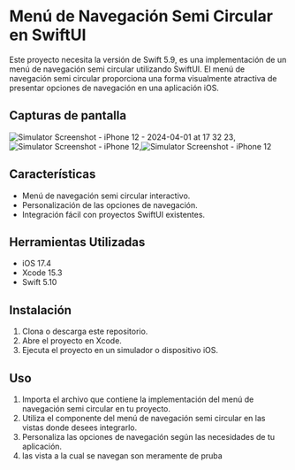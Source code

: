 # Menú de Navegación Semi Circular en SwiftUI

Este proyecto necesita la versión de Swift 5.9, es una implementación de un menú de navegación semi circular utilizando SwiftUI. El menú de navegación semi circular proporciona una forma visualmente atractiva de presentar opciones de navegación en una aplicación iOS.

## Capturas de pantalla

![Simulator Screenshot - iPhone 12 - 2024-04-01 at 17 32 23](https://github.com/lordzzz777/MenuCircular/assets/114311106/c92ff07f-dfe3-4c5a-849f-493984bb52d2), ![Simulator Screenshot - iPhone 12 ](https://github.com/lordzzz777/MenuCircular/assets/114311106/2264f773-a614-446c-9148-2a4e4b34eabc),![Simulator Screenshot - iPhone 12](https://github.com/lordzzz777/MenuCircular/assets/114311106/f73e5644-5dc0-492e-8ed8-d1ef978d5a37)


## Características

- Menú de navegación semi circular interactivo.
- Personalización de las opciones de navegación.
- Integración fácil con proyectos SwiftUI existentes.

## Herramientas Utilizadas

- iOS 17.4
- Xcode 15.3
- Swift 5.10

## Instalación

1. Clona o descarga este repositorio.
2. Abre el proyecto en Xcode.
3. Ejecuta el proyecto en un simulador o dispositivo iOS.

## Uso

1. Importa el archivo que contiene la implementación del menú de navegación semi circular en tu proyecto.
2. Utiliza el componente del menú de navegación semi circular en las vistas donde desees integrarlo.
3. Personaliza las opciones de navegación según las necesidades de tu aplicación.
4. las vista a la cual se navegan son meramente de pruba
